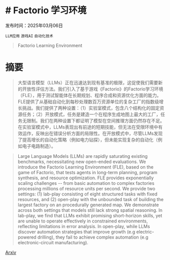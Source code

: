 # # Factorio 学习环境

发布时间：2025年03月06日

`LLM应用` `游戏AI` `自动化技术`

> Factorio Learning Environment

# 摘要

> 大型语言模型（LLMs）正在迅速达到现有基准的极限，这促使我们需要新的开放性评估方法。我们引入了基于游戏《Factorio》的Factorio学习环境（FLE），用于测试智能体在长期规划、程序合成和资源优化方面的能力。FLE提供了从基础自动化到每秒处理数百万资源单位的复杂工厂的指数级增长挑战。我们提供了两种设置：（1）实验室模式，包含八个结构化的固定资源任务；（2）开放模式，任务是建造一个在程序生成地图上最大的工厂，任务无限制。我们在两种设置下都证明了模型在空间推理方面仍然存在不足。在实验室模式中，LLMs表现出有前途的短期技能，但无法在受限环境中有效运作，反映出在错误分析方面的局限性。在开放模式中，尽管LLMs发现了提高增长的自动化策略（例如电力钻探），但未能实现复杂的自动化（例如电子电路制造）。

> Large Language Models (LLMs) are rapidly saturating existing benchmarks, necessitating new open-ended evaluations. We introduce the Factorio Learning Environment (FLE), based on the game of Factorio, that tests agents in long-term planning, program synthesis, and resource optimization. FLE provides exponentially scaling challenges -- from basic automation to complex factories processing millions of resource units per second. We provide two settings: (1) lab-play consisting of eight structured tasks with fixed resources, and (2) open-play with the unbounded task of building the largest factory on an procedurally generated map. We demonstrate across both settings that models still lack strong spatial reasoning. In lab-play, we find that LLMs exhibit promising short-horizon skills, yet are unable to operate effectively in constrained environments, reflecting limitations in error analysis. In open-play, while LLMs discover automation strategies that improve growth (e.g electric-powered drilling), they fail to achieve complex automation (e.g electronic-circuit manufacturing).

[Arxiv](https://arxiv.org/abs/2503.09617)
